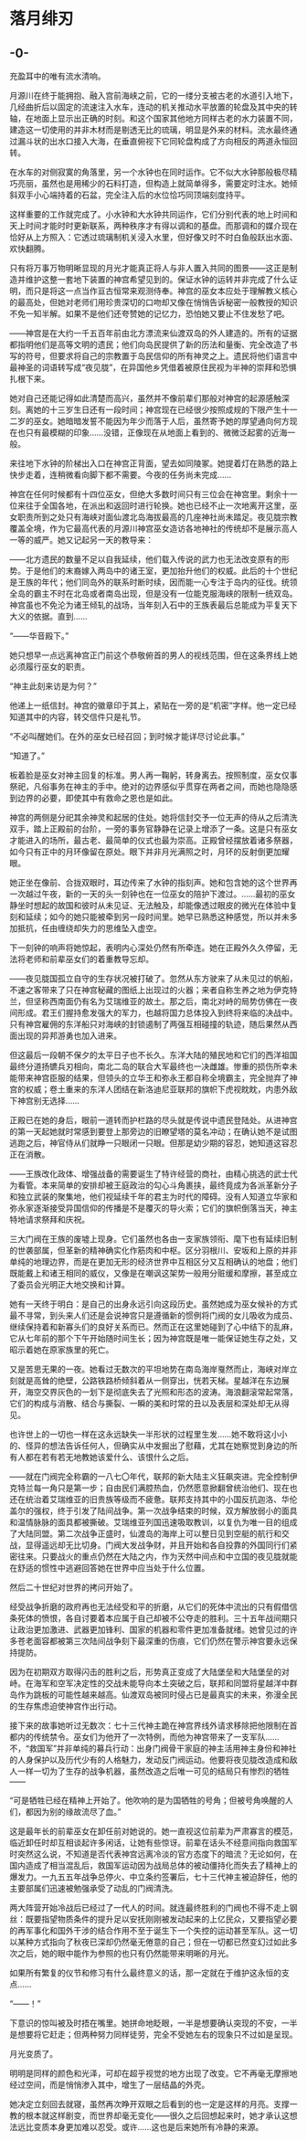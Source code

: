 # 落月绯刃

## -0-

充盈耳中的唯有流水清响。

月源川在终于能拥抱、融入宫前海峡之前，它的一缕分支被古老的水道引入地下，几经曲折后以固定的流速注入水车，连动的机关推动水平放置的轮盘及其中央的转轴，在地面上显示出正确的时刻。和这个国家其他地方同样古老的水力装置不同，建造这一切使用的并非木材而是剔透无比的琉璃，明显是外来的材料。流水最终通过漏斗状的出水口接入大海，在垂直俯视下它同轮盘构成了方向相反的两道永恒回转。

在水车的对侧寂寞的角落里，另一个水钟也在同时运作。它不似大水钟那般极尽精巧亮丽，虽然也是用稀少的石料打造，但构造上就简单得多，需要定时注水。她倾斜双手小心端持着的石盆，完全注入后的水位恰巧同顶端刻度持平。

这样重要的工作就完成了。小水钟和大水钟共同运作，它们分别代表的地上时间和天上时间才能时时更新联系，两种秩序才有得以调和的基盘。而那调和的媒介现在恰好从上方照入：它透过琉璃制机关浸入水里，但好像又时不时白鱼般跃出水面、欢快翻腾。

只有将万事万物明晰显现的月光才能真正将人与非人置入共同的图景——这正是制造并维护这整一套地下装置的神宫希望见到的。保证水钟的运转并非完成了什么证明，而只是将这一点当作亘古恒常来观测侍奉。神宫的巫女本应处于理解教义核心的最高处，但她对老师们用珍贵深切的口吻却又像在悄悄告诉秘密一般教授的知识不免一知半解。如果不是他们还夸赞她的记忆力，恐怕她又要止不住发愁了吧。

——神宫是在大约一千五百年前由北方漂流来仙渡双岛的外人建造的。所有的证据都指明他们是高等文明的遗民；他们向岛民提供了新的历法和量衡、完全改造了书写的符号，但要求将自己的宗教置于岛民信仰的所有神灵之上。遗民将他们语言中最神圣的词语转写成“夜见胧”，在异国他乡凭借着被原住民视为半神的崇拜和恐惧扎根下来。

她对自己还能记得如此清楚而高兴，虽然并不像前辈们那般对神宫的起源感触深刻。离她的十三岁生日还有一段时间；神宫现在已经很少按照成规的下限产生十一二岁的巫女。她暗暗发誓不能因为年少而落于人后，虽然寄予她的厚望通向何方现在也只有最模糊的印象……没错，正像现在从地面上看到的、微微泛起雾的近海一般。

来往地下水钟的阶梯出入口在神宫正背面，望去如同陵冢。她提着灯在熟悉的路上快步走着，连稍微看向脚下都不需要。今夜的任务尚未完成……

神宫在任何时候都有十四位巫女，但绝大多数时间只有三位会在神宫里。剩余十一位来往于全国各地，在派出和返回时进行轮换。她也已经不止一次地离开这里，巫女职责所到之处只有海峡对面仙渡北岛海拔最高的几座神社尚未踏足。夜见胧宗教覆盖全境，作为它最高代表的月源川神宫巫女造访各地神社的传统却不是展示高人一等的威严。她又记起另一天的教导来：

——北方遗民的数量不足以自我延续，他们载入传说的武力也无法改变原有的形势。于是他们的末裔嫁入两岛中的诸王室，更加抬升他们的权威。此后的十个世纪是王族的年代；他们同岛外的联系时断时续，因而能一心专注于岛内的征伐。统领全岛的霸主不时在北岛或者南岛出现，但是没有一位能克服海峡的限制一统双岛。神宫虽也不免沦为诸王倾轧的战场，当年刻入石中的王族表最后总能成为平复天下大义的依据。直到……

“——华音殿下。”

她只想早一点远离神宫正门前这个恭敬俯首的男人的视线范围，但在这条界线上她必须履行巫女的职责。

“神主此刻来访是为何？”

他递上一纸信封。神宫的徽章印于其上，紧贴在一旁的是“机密”字样。他一定已经知道其中的内容，转交信件只是礼节。

“不必叫醒她们。在外的巫女已经召回；到时候才能详尽讨论此事。”

“知道了。”

板着脸是巫女对神主回复的标准。男人再一鞠躬，转身离去。按照制度，巫女仅事祭祀，凡俗事务在神主的手中。绝对的边界感似乎贯穿在两者之间，而她也隐隐感到边界的必要，即使其中有救命之恩也是如此。

神宫的两侧是分祀其余神灵和起居的住处。她将信封交予一位无声的侍从之后清洗双手，踏上正殿前的台阶，一旁的事务官静静在记录上增添了一条。这是只有巫女才能进入的场所，最古老、最简单的仪式也最为崇高。正殿曾经摆放着诸多祭器，如今只有正中的月环像留在原处。眼下并非月光满照之时，月环的反射倒更加耀眼。

她正坐在像前、合拢双眼时，耳边传来了水钟的指刻声。她和包含她的这个世界再一次越过午夜，新的一天的头一刻钟也在一位巫女的陪护下渡过。……最初的巫女静坐时想起的故国和彼时从未见证、无法触及，却能像透过眼皮的微光在体验中复刻和延续；如今的她只能被牵到另一段时间里。她早已熟悉这种感觉，所以并未多加抵抗，任由缠绕却失力的思维坠入虚空。

下一刻钟的响声将她惊起，表明内心深处仍然有所牵连。她在正殿外久久停留，无法将老师和前辈巫女们的着重教导忘却。

——夜见胧国孤立自守的生存状况被打破了。忽然从东方驶来了从未见过的帆船，不速之客带来了只在神宫秘藏的图纸上出现过的火器；来者自称生养之地为伊克特兰，但坚称西南面仍有名为艾瑞维亚的故土。那之后，南北对峙的局势仿佛在一夜间形成。君王们握持愈发强大的军力，也越将国力总体投入到终将来临的决战中。只有神宫雇佣的东洋船只对海峡的封锁遏制了两强互相碰撞的轨迹，随后果然从西面出现的异邦游勇也加入进来。

但这最后一段朝不保夕的太平日子也不长久。东洋大陆的殖民地和它们的西洋祖国最终分道扬镳兵刃相向，南北二岛的联合大军最终也一决雌雄。惨重的损伤所幸未能带来神宫臣服的结果，但领头的立华王和弥永王都自称全境霸主，完全抛弃了神宫的权威；卷土重来的东洋人团结在新洛迪尼亚联邦的旗帜下虎视眈眈，内患外敌下神宫别无选择……

正殿已在她的身后，眼前一道转而护栏路的尽头就是传说中遗民登陆处。从进神宫的第一天起她就时常感到要登上那旁边的旧瞭望塔的莫名冲动；在确认她不是试图逃跑之后，神官侍从们就睁一只眼闭一只眼。但那是幼少期的容忍，她知道这容忍正在消散。

——王族改化政体、增强战备的需要诞生了特许经营的商社，由精心挑选的武士代为看管。本来简单的安排却被王庭政治的勾心斗角裹挟，最终竟成为各派革新分子和独立武装的聚集地，他们视延续千年的君主为时代的障碍。没有人知道立华家和弥永家逐渐接受异国信仰的传播是不是覆灭的导火索；它们的旗帜倒落当天，神主特地请求祭拜和庆祝。

三大门阀在王族的废墟上现身。它们虽然也各由一支家族领衔、麾下也有延续旧制的世袭部属，但革新的精神确实化作筋肉和中枢。区分羽根川、安坂和上原的并非单纯的地理边界，而是在更加无形的经济世界中互相区分又互相确认的地盘；他们既能戴上和诸王相同的威仪，又像是在嘲讽这架势一般用分赃缓和摩擦，甚至成立了委员会光明正大地交换和计算。

她有一天终于明白：是自己的出身永远引向这段历史。虽然她成为巫女候补的方式最不寻常，到头来人们还是会说神宫只是遵循新的惯例将门阀的女儿吸收为成员、继续保持着和新寡头们的良好关系而已。然而正在这里她碰到了心中结下的乱麻，它从七年前的那个下午开始随时间生长；因为神宫既是唯一能保证她生存之处，又昭示着她在原家族里的死亡。

又是苦思无果的一夜。她看过无数次的平坦地势在南岛海岸戛然而止，海峡对岸立刻就是高耸的绝壁，公路铁路桥倾斜着从一侧穿出，恍若天梯。星越洋在东边展开，海空交界灰色的一划下是彻底失去了光照和形态的波涛。海浪翻滚常起常落，它们的构成与消散、结合与撕裂、一瞬的美和时常的丑以及表层和深处却无从得见。

也许世上的一切也一样在这永远缺失一半形状的过程里生发……她不敢将这小小的、怪异的想法告诉任何人，但确实从中发掘出了慰藉，尤其在她察觉到身边的所有人都在若有若无地教她该爱什么、该恨什么之后。

——就在门阀完全称霸的一八七〇年代，联邦的新大陆主义狂飙突进。完全控制伊克特兰每一角只是第一步；自由民们满腔热血，仍然愿意掀翻曾统治他们、现在也还在统治着艾瑞维亚的旧贵族等级而不疲惫。联邦支持其中的小国反抗迦洛、华伦盖尔的强权，终于引发了陆间战争。第一次战争结束的时候，双方解放弱小的面具和温情脉脉的面具都被撕破。艾瑞维亚列国迅速吸取教训，以复仇为唯一目的组成了大陆同盟。第二次战争正盛时，仙渡岛的海岸上可以整日见到空艇的航行和交战，显得遥远却无比切身。门阀大发战争财，并且开始和各自投靠的外国同行们紧密往来。只要战火的重点仍然在大陆之内，作为天然中间点和中立国的夜见胧就能在舒适的惯性中逃避回答她在世界中应当处于什么位置。

然后二十世纪对世界的拷问开始了。

经受战争折磨的政府再也无法经受和平的折磨，从它们的死体中流出的只有假借信条死体的愤恨，各自讨要着本应属于自己却被不公夺走的胜利。三十五年战间期只让政治更加激进、武器更加锋利、国家的机器和零件更加准备就绪。她曾见过的许多苍老面容都被第三次陆间战争刻下最深重的伤痕，它们仍然在警示神宫要永远保持提防。

因为在初期双方取得闪击的胜利之后，形势真正变成了大陆堡垒和大陆堡垒的对峙。在海军和空军决定性的交战未能导向本土突破之后，联邦和同盟将星越洋中群岛作为跳板的可能性越来越高。仙渡双岛被同时侵占已是最真实的未来，弥漫全民的生存焦虑迫使神宫作出行动。

接下来的故事她听过无数次：七十三代神主跪在神宫界线外请求移除把他限制在首都内的传统禁令。巫女们为他开了一次特例，而他为神宫带来了一支军队……不，“救国军”并非单纯的募兵行动：出身门阀骨干家庭的神主活用神主身份和神社的人身保护以及历代少有的人格魅力，发动反门阀运动。他要将夜见胧改造成和敌人一样一切为了生存的战争机器，虽然改造之后唯一可见的结局只有惨烈的牺牲——

“可是牺牲已经在精神上开始了。他吹响的是为国牺牲的号角；但被号角唤醒的人们，都因为别的缘故流尽了血。”

这是最年长的前辈巫女在卸任前对她说的。她一直视这位前辈为严肃寡言的模范，临近卸任时却互相谈起许多闲话，让她有些惊讶。前辈在话头不经意间指向救国军时突然这么说，不知道是否代表神宫远离冷淡的官方态度下的暗流？无论如何，在国内造成了相当混乱后，救国军运动因为战局总体的被动僵持化而失去了精神上的爆发力。一九五五年战争总停火、中立条约签署后，七十三代神主被迫辞任，他的主要部属们迅速被勉强承受了动乱的门阀清洗。

两大阵营开始冷战后已经过了一代人的时间。就连最终胜利的门阀也不得不走上钢丝：既要指望物质条件的提升足以安抚刚刚被发动起来的上亿民众，又要指望必要的再军事化和国外干涉的结合作用不至于诞生下一个失控的运动甚至军队。这一切以某种方式指向了秋夜已深却仍然毫无倦意的自己；但在一切都已然变幻过如此多次之后，她的眼中能作为参照的也只有仍然能带来明晰的月光。

如果所有繁复的仪节和修习有什么最终意义的话，那一定就在于维护这永恒的支点……

“——！”

下意识的惊叫被及时捂在嘴里。她拼命地眨眼，一半是想要确认突现的不安，一半是想要将它赶走；但两种努力同样徒劳，完全不受她左右的现象只不过如是呈现。

月光变质了。

明明是同样的颜色和光泽，可却在超乎视觉的地方出现了改变。它不再毫无摩擦地经过空间，而是悄悄渗入其中，增生了一层结晶的外壳。

她决定立刻回去就寝，虽然再次睁开双眼之后看到的也一定是这样的月亮。支撑一教的根本就这样剧变，而世界却毫无变化——很久之后回想起来时，她才承认这想法远比变质本身更加难以忍受。或许……这也是后来她所有冷静的来源。